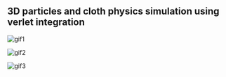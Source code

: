 ## 3D particles and cloth physics simulation using verlet integration

![gif1](http://pomf.nyafuu.org/files/jdoiry.gif)

![gif2](http://pomf.nyafuu.org/files/ktlvwq.gif)

![gif3](http://pomf.nyafuu.org/files/ptzlfx.gif)
